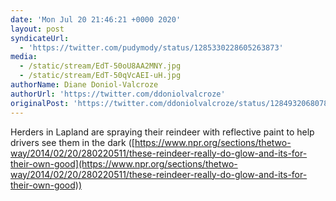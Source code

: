 ```yaml
---
date: 'Mon Jul 20 21:46:21 +0000 2020'
layout: post
syndicateUrl:
  - 'https://twitter.com/pudymody/status/1285330228605263873'
media:
  - /static/stream/EdT-50oU8AA2MNY.jpg
  - /static/stream/EdT-50qVcAEI-uH.jpg
authorName: Diane Doniol-Valcroze
authorUrl: 'https://twitter.com/ddoniolvalcroze'
originalPost: 'https://twitter.com/ddoniolvalcroze/status/1284932068078575617'
---
```

Herders in Lapland are spraying their reindeer with reflective paint to help drivers see them in the dark 
([https://www.npr.org/sections/thetwo-way/2014/02/20/280220511/these-reindeer-really-do-glow-and-its-for-their-own-good](https://www.npr.org/sections/thetwo-way/2014/02/20/280220511/these-reindeer-really-do-glow-and-its-for-their-own-good)) 